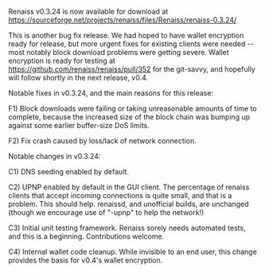 Renaiss v0.3.24 is now available for download at
https://sourceforge.net/projects/renaiss/files/Renaiss/renaiss-0.3.24/

This is another bug fix release.  We had hoped to have wallet encryption ready for release, but more urgent fixes for existing clients were needed -- most notably block download problems were getting severe.  Wallet encryption is ready for testing at https://github.com/renaiss/renaiss/pull/352 for the git-savvy, and hopefully will follow shortly in the next release, v0.4.

Notable fixes in v0.3.24, and the main reasons for this release:

F1) Block downloads were failing or taking unreasonable amounts of time to complete, because the increased size of the block chain was bumping up against some earlier buffer-size DoS limits.

F2) Fix crash caused by loss/lack of network connection.

Notable changes in v0.3.24:

C1) DNS seeding enabled by default.

C2) UPNP enabled by default in the GUI client.  The percentage of renaiss clients that accept incoming connections is quite small, and that is a problem.  This should help.  renaissd, and unofficial builds, are unchanged (though we encourage use of "-upnp" to help the network!)

C3) Initial unit testing framework.  Renaiss sorely needs automated tests, and this is a beginning.  Contributions welcome.

C4) Internal wallet code cleanup.  While invisible to an end user, this change provides the basis for v0.4's wallet encryption.
